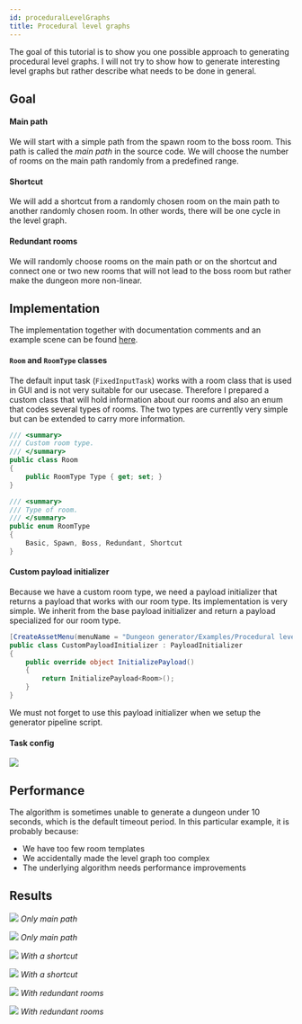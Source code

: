 ```yaml
---
id: proceduralLevelGraphs
title: Procedural level graphs
---
```


The goal of this tutorial is to show you one possible approach to generating procedural level graphs. I will not try to show how to generate interesting level graphs but rather describe what needs to be done in general.

## Goal

#### Main path

We will start with a simple path from the spawn room to the boss room. This path is called the *main path* in the source code. We will choose the number of rooms on the main path randomly from a predefined range.

#### Shortcut

We will add a shortcut from a randomly chosen room on the main path to another randomly chosen room. In other words, there will be one cycle in the level graph.

#### Redundant rooms

We will randomly choose rooms on the main path or on the shortcut and connect one or two new rooms that will not lead to the boss room but rather make the dungeon more non-linear.

## Implementation

The implementation together with documentation comments and an example scene can be found [here](https://github.com/OndrejNepozitek/ProceduralLevelGenerator-Unity/tree/master/Assets/ProceduralLevelGenerator/Examples/ProceduralLevelGraphs).

#### `Room` and `RoomType` classes

The default input task (`FixedInputTask`) works with a room class that is used in GUI and is not very suitable for our usecase. Therefore I prepared a custom class that will hold information about our rooms and also an enum that codes several types of rooms. The two types are currently very simple but can be extended to carry more information.

```csharp
/// <summary>
/// Custom room type.
/// </summary>
public class Room
{
    public RoomType Type { get; set; }
}
```

```csharp
/// <summary>
/// Type of room.
/// </summary>
public enum RoomType
{
    Basic, Spawn, Boss, Redundant, Shortcut
}
```

#### Custom payload initializer

Because we have a custom room type, we need a payload initializer that returns a payload that works with our room type. Its implementation is very simple. We inherit from the base payload initializer and return a payload specialized for our room type.

```csharp
[CreateAssetMenu(menuName = "Dungeon generator/Examples/Procedural level graphs/Payload initializer", fileName = "PayloadInitializer")]
public class CustomPayloadInitializer : PayloadInitializer
{
    public override object InitializePayload()
    {
        return InitializePayload<Room>();
    }
}
```

We must not forget to use this payload initializer when we setup the generator pipeline script.

#### Task config

![](assets/procedural_level_graph_inspector.png)

## Performance

The algorithm is sometimes unable to generate a dungeon under 10 seconds, which is the default timeout period. In this particular example, it is probably because:

- We have too few room templates
- We accidentally made the level graph too complex
- The underlying algorithm needs performance improvements

## Results

<div class="two-columns">
<div>

![](assets/procedural_level_graph_example1.png)
*Only main path*

</div>
<div>

![](assets/procedural_level_graph_example2.png)
*Only main path*

</div>
</div>

<div class="two-columns">
<div>

![](assets/procedural_level_graph_example3.png)
*With a shortcut*

</div>
<div>

![](assets/procedural_level_graph_example4.png)
*With a shortcut*

</div>
</div>

<div class="two-columns">
<div>

![](assets/procedural_level_graph_example5.png)
*With redundant rooms*

</div>
<div>

![](assets/procedural_level_graph_example6.png)
*With redundant rooms*

</div>
</div>